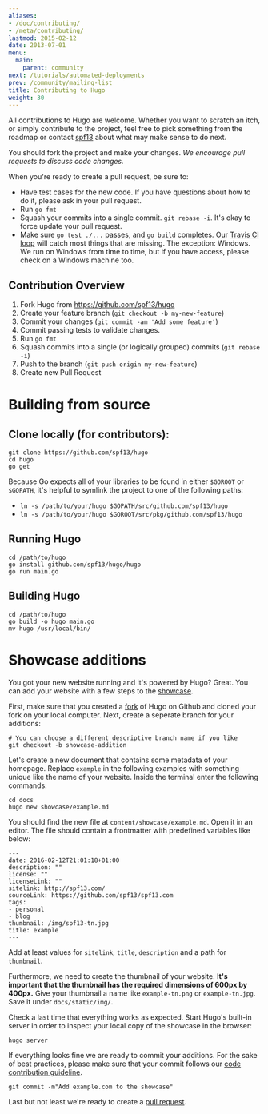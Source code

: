 ```yaml
---
aliases:
- /doc/contributing/
- /meta/contributing/
lastmod: 2015-02-12
date: 2013-07-01
menu:
  main:
    parent: community
next: /tutorials/automated-deployments
prev: /community/mailing-list
title: Contributing to Hugo
weight: 30
---
```


All contributions to Hugo are welcome. Whether you want to scratch an itch, or simply contribute to the project, feel free to pick something from the roadmap
or contact [spf13](http://spf13.com/) about what may make sense
to do next.

You should fork the project and make your changes.  *We encourage pull requests to discuss code changes.*


When you're ready to create a pull request, be sure to:

  * Have test cases for the new code.  If you have questions about how to do it, please ask in your pull request.
  * Run `go fmt`
  * Squash your commits into a single commit.  `git rebase -i`.  It's okay to force update your pull request.
  * Make sure `go test ./...` passes, and `go build` completes.  Our [Travis CI loop](https://travis-ci.org/spf13/hugo) will catch most things that are missing.  The exception: Windows.  We run on Windows from time to time, but if you have access, please check on a Windows machine too.

## Contribution Overview

1. Fork Hugo from https://github.com/spf13/hugo
2. Create your feature branch (`git checkout -b my-new-feature`)
3. Commit your changes (`git commit -am 'Add some feature'`)
4. Commit passing tests to validate changes.
5. Run `go fmt`
6. Squash commits into a single (or logically grouped) commits (`git rebase -i`)
7. Push to the branch (`git push origin my-new-feature`)
8. Create new Pull Request


# Building from source

## Clone locally (for contributors):

    git clone https://github.com/spf13/hugo
    cd hugo
    go get

Because Go expects all of your libraries to be found in either
`$GOROOT` or `$GOPATH`, it's helpful to symlink the project to one
of the following paths:

 * `ln -s /path/to/your/hugo $GOPATH/src/github.com/spf13/hugo`
 * `ln -s /path/to/your/hugo $GOROOT/src/pkg/github.com/spf13/hugo`

## Running Hugo

    cd /path/to/hugo
    go install github.com/spf13/hugo/hugo
    go run main.go

## Building Hugo

    cd /path/to/hugo
    go build -o hugo main.go
    mv hugo /usr/local/bin/


# Showcase additions

You got your new website running and it's powered by Hugo? Great. You can add your website with a few steps to the [showcase](/showcase/). 

First, make sure that you created a [fork](https://help.github.com/articles/fork-a-repo/) of Hugo on Github and cloned your fork on your local computer. Next, create a seperate branch for your additions:

```
# You can choose a different descriptive branch name if you like
git checkout -b showcase-addition
```

Let's create a new document that contains some metadata of your homepage. Replace `example` in the following examples with something unique like the name of your website. Inside the terminal enter the following commands:

```
cd docs
hugo new showcase/example.md
```

You should find the new file at `content/showcase/example.md`. Open it in an editor. The file should contain a frontmatter with predefined variables like below:

```
---
date: 2016-02-12T21:01:18+01:00
description: ""
license: ""
licenseLink: ""
sitelink: http://spf13.com/
sourceLink: https://github.com/spf13/spf13.com
tags:
- personal
- blog
thumbnail: /img/spf13-tn.jpg
title: example
---
```

Add at least values for `sitelink`, `title`,  `description` and a path for `thumbnail`. 

Furthermore, we need to create the thumbnail of your website. **It's important that the thumbnail has the required dimensions of 600px by 400px.** Give your thumbnail a name like `example-tn.png` or `example-tn.jpg`. Save it under `docs/static/img/`.

Check a last time that everything works as expected. Start Hugo's built-in server in order to inspect your local copy of the showcase in the browser:

    hugo server

If everything looks fine we are ready to commit your additions. For the sake of best practices, please make sure that your commit follows our [code contribution guideline](https://github.com/spf13/hugo#code-contribution-guideline). 

    git commit -m"Add example.com to the showcase"

Last but not least we're ready to create a [pull request](https://github.com/spf13/hugo/compare).


